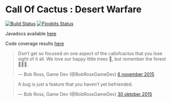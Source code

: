 # Call Of Cactus : Desert Warfare 

[![Build Status](https://travis-ci.org/GuusHamm/Call-of-Cactus.svg?branch=master)](https://travis-ci.org/GuusHamm/Call-of-Cactus) 
[![Floobits Status](https://floobits.com/GuusHamm/Call-of-Cactus.svg)](https://floobits.com/GuusHamm/Call-of-Cactus/redirect)


Javadocs available [here](https://teunwillems.nl/files/call-of-cactus/javadocs/)

Code coverage results [here](https://teunwillems.nl/files/call-of-cactus/coverage/)

<blockquote class="twitter-tweet" lang="nl"><p lang="en" dir="ltr">Don’t get so focused on one aspect of the callofcactus that you lose sight of it all. We love our happy little trees 🌲, but remember the forest🌲🌲🌲.</p>&mdash; Bob Ross, Game Dev (@BobRossGameDev) <a href="https://twitter.com/BobRossGameDev/status/662645740565569536">6 november 2015</a></blockquote>
<script async src="//platform.twitter.com/widgets.js" charset="utf-8"></script>

<blockquote class="twitter-tweet" lang="nl"><p lang="en" dir="ltr">A bug is just a feature that you haven’t yet befriended.</p>&mdash; Bob Ross, Game Dev (@BobRossGameDev) <a href="https://twitter.com/BobRossGameDev/status/660173268658311168">30 oktober 2015</a></blockquote>
<script async src="//platform.twitter.com/widgets.js" charset="utf-8"></script>
